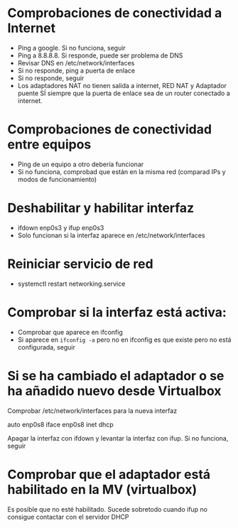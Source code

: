 # Comprobaciones de conectividad a Internet
* Ping a google. Si no funciona, seguir
* Ping a 8.8.8.8. Si responde, puede ser problema de DNS
* Revisar DNS en /etc/network/interfaces
* Si no responde, ping a puerta de enlace
* Si no responde, seguir
* Los adaptadores NAT no tienen salida a internet, RED NAT y Adaptador puente SÍ siempre que la puerta de enlace sea de un router conectado a internet. 
# Comprobaciones de conectividad entre equipos
* Ping de un equipo a otro debería funcionar
* Si no funciona, comprobad que están en la misma red (comparad IPs y modos de funcionamiento)
# Deshabilitar y habilitar interfaz
* ifdown enp0s3 y ifup enp0s3
* Solo funcionan si la interfaz aparece en /etc/network/interfaces
# Reiniciar servicio de red
* systemctl restart networking.service
# Comprobar si la interfaz está activa: 
* Comprobar que aparece en ifconfig 
* Si aparece en ```ifconfig -a``` pero no en ifconfig es que existe pero no está configurada, seguir
# Si se ha cambiado el adaptador o se ha añadido nuevo desde Virtualbox
Comprobar /etc/network/interfaces para la nueva interfaz
  
  auto enp0s8
  iface enp0s8 inet dhcp

Apagar la interfaz con ifdown y levantar la interfaz con ifup. Si no funciona, seguir
# Comprobar que el adaptador está habilitado en la MV (virtualbox)
Es posible que no esté habilitado. Sucede sobretodo cuando ifup no consigue contactar con el servidor DHCP
